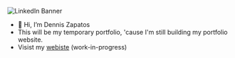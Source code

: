 ![LinkedIn Banner](https://github.com/Dennis-Zapatos/Dennis-Zapatos/assets/134060585/48abe1db-9782-436e-88c8-10738cd81fc0)
- 👋 Hi, I’m Dennis Zapatos
- This will be my temporary portfolio, 'cause I'm still building my portfolio website.
- Visist my [webiste](https://dennis-zapatos.github.io/Dennis-Zapatos-Portfolio/) (work-in-progress)

<!---
Dennis-Zapatos/Dennis-Zapatos is a ✨ special ✨ repository because its `README.md` (this file) appears on your GitHub profile.
You can click the Preview link to take a look at your changes.
--->
